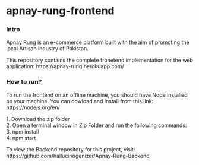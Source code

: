 # apnay-rung-frontend
<h3>Intro</h3>
<p>Apnay Rung is an e-commerce platform built with the aim of promoting the local Artisan industry of Pakistan.</p>
<p>This repository contains the complete fronetend implementation for the web application: https://apnay-rung.herokuapp.com/ </p>

<h3> How to run? </h3>
<p> To run the frontend on an offline machine, you should have Node installed on your machine. You can dowload and install from this link: https://nodejs.org/en/ </p>
1. Download the zip folder <br/>
2. Open a terminal window in Zip Folder and run the following commands:<br/>
3. npm install<br/>
4. npm start<br/>
 
 <p> To view the Backend repository for this project, visit: https://github.com/hallucinogenizer/Apnay-Rung-Backend </p>
